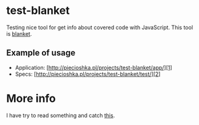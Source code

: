 # test-blanket

Testing nice tool for get info about covered code with JavaScript.
This tool is [blanket][0].

## Example of usage

* Application: [http://piecioshka.pl/projects/test-blanket/app/][1]
* Specs: [http://piecioshka.pl/projects/test-blanket/test/][2]

# More info

I have try to read something and catch [this][3].

[0]: http://blanketjs.org/
[1]: http://piecioshka.pl/projects/test-blanket/app/
[2]: http://piecioshka.pl/projects/test-blanket/test/
[3]: http://gregorsuttie.com/2013/03/18/code-coverage-for-your-javascript/
